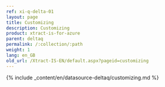 ```yaml
---
ref: xi-q-delta-01
layout: page
title: Customizing
description: Customizing
product: xtract-is-for-azure
parent: deltaq
permalink: /:collection/:path
weight: 1
lang: en_GB
old_url: /Xtract-IS-EN/default.aspx?pageid=customizing
---
```

{% include _content/en/datasource-deltaq/customizing.md %}



